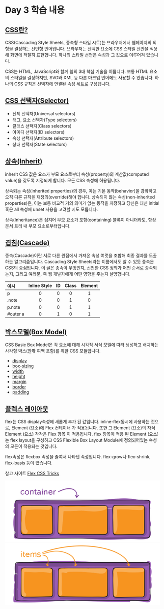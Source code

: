 # Day 3 학습 내용
## [CSS란?](https://developer.mozilla.org/ko/docs/Glossary/CSS)

CSS(Cascading Style Sheets, 종속형 스타일 시트)는 브라우저에서 웹페이지의 외형을 결정하는 선언형 언어입니다. 브라우저는 선택한 요소에 CSS 스타일 선언을 적용해 화면에 적절히 표현합니다. 하나의 스타일 선언은 속성과 그 값으로 이루어져 있습니다.

CSS는 HTML, JavaScript와 함께 웹의 3대 핵심 기술을 이룹니다. 보통 HTML 요소의 스타일을 결정하지만, SVG와 XML 등 다른 마크업 언어에도 사용할 수 있습니다. 하나의 CSS 규칙은 선택자에 연결된 속성 세트로 구성됩니다. 

## [CSS 선택자(Selector)](https://developer.mozilla.org/ko/docs/Glossary/CSS_Selector)

- 전체 선택자(Universal selectors)
- 태그, 요소 선택자(Type selectors)
- 클래스 선택자(Class selectors)
- 아이디 선택자(ID selectors)
- 속성 선택자(Attribute selectors)
- 상태 선택자(State selectors)

## [상속(Inherit)](https://developer.mozilla.org/ko/docs/Web/CSS/inherit)

inherit CSS 값은 요소가 부모 요소로부터 속성(property)의 계산값(computed value)을 갖도록 지정되게 합니다. 모든 CSS 속성에 허용됩니다.

상속되는 속성(inherited properties)의 경우, 이는 기본 동작(behavior)을 강화하고 오직 다른 규칙을 재정의(override)해야 합니다. 상속되지 않는 속성(non-inherited properties)은, 이는 보통 비교적 거의 의미가 없는 동작을 지정하고 당신은 대신 initial 혹은 all 속성에 unset 사용을 고려할 지도 모릅니다.

상속(Inheritance)은 심지어 부모 요소가 포함(containing) 블록이 아니더라도, 항상 문서 트리 내 부모 요소로부터입니다.

## [겹침(Cascade)](https://developer.mozilla.org/ko/docs/Web/CSS/Cascade)

종속(Cascade)이란 서로 다른 원점에서 가져온 속성 여럿을 조합해 최종 결과를 도출하는 알고리즘입니다. Cascading Style Sheets라는 이름에서도 알 수 있듯 종속은 CSS의 중심입니다. 이 글은 종속이 무엇인지, 선언한 CSS 정의가 어떤 순서로 종속되는지, 그리고 여러분, 즉 웹 개발자에게 어떤 영향을 주는지 설명합니다.

| 예시      | Inline Style | ID | Class | Element |
|:--------|:-----:|:-----:|:-----:|:-----:|
| p        | 0 | 0 | 0 | 1 |
| .note    | 0 | 0 | 1 | 0 |
| p.note   | 0 | 0 | 1 | 1 |
| #outer a | 0 | 1 | 0 | 1 |

## [박스모델(Box Model)](https://developer.mozilla.org/ko/docs/Web/CSS/CSS_Box_Model)

CSS Basic Box Model은 각 요소에 대해 시각적 서식 모델에 따라 생성하고 배치하는 사각형 박스(안팎 여백 포함)를 위한 CSS 모듈입니다.

- [display](https://developer.mozilla.org/ko/docs/Web/CSS/display)
- [box-sizing](https://developer.mozilla.org/ko/docs/Web/CSS/box-sizing)
- [width](https://developer.mozilla.org/ko/docs/Web/CSS/width)
- [height](https://developer.mozilla.org/ko/docs/Web/CSS/height)
- [margin](https://developer.mozilla.org/ko/docs/Web/CSS/margin)
- [border](https://developer.mozilla.org/ko/docs/Web/CSS/border)
- [padding](https://developer.mozilla.org/ko/docs/Web/CSS/padding)

## [플렉스 레이아웃](https://developer.mozilla.org/en-US/docs/Glossary/Flex)

flex는 CSS display속성에 새롭게 추가 된 값입니다. inline-flex동시에 사용하는 것으로, Element (요소)에 Flex 컨테이너 가 적용됩니다. 또한 그 Element (요소)의 자식 Element (요소) 각각은 Flex 항목 이 적용됩니다. flex 항목이 적용 된 Element (요소)는 flex layout을 구성하고 CSS Flexible Box Layout Module에 정의되어있는 속성의 모든이 적용되는 것입니다.

flex속성은 flexbox 속성을 줄여서 나타낸 속성입니다. flex-grow나 flex-shrink, flex-basis 등이 있습니다.

참고 사이트 [Flex CSS Tricks](https://css-tricks.com/snippets/css/a-guide-to-flexbox/)

![Flex Container](./img/01-container.svg)   
![Flex Items](./img/02-items.svg)